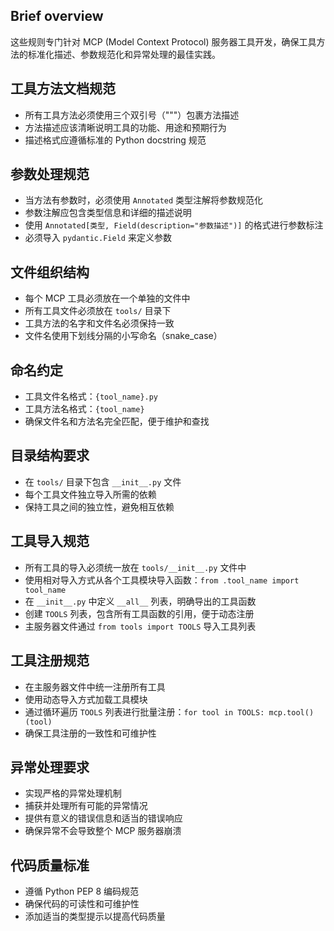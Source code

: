 ## Brief overview
这些规则专门针对 MCP (Model Context Protocol) 服务器工具开发，确保工具方法的标准化描述、参数规范化和异常处理的最佳实践。

## 工具方法文档规范
- 所有工具方法必须使用三个双引号（"""）包裹方法描述
- 方法描述应该清晰说明工具的功能、用途和预期行为
- 描述格式应遵循标准的 Python docstring 规范

## 参数处理规范
- 当方法有参数时，必须使用 `Annotated` 类型注解将参数规范化
- 参数注解应包含类型信息和详细的描述说明
- 使用 `Annotated[类型, Field(description="参数描述")]` 的格式进行参数标注
- 必须导入 `pydantic.Field` 来定义参数

## 文件组织结构
- 每个 MCP 工具必须放在一个单独的文件中
- 所有工具文件必须放在 `tools/` 目录下
- 工具方法的名字和文件名必须保持一致
- 文件名使用下划线分隔的小写命名（snake_case）

## 命名约定
- 工具文件名格式：`{tool_name}.py`
- 工具方法名格式：`{tool_name}`
- 确保文件名和方法名完全匹配，便于维护和查找

## 目录结构要求
- 在 `tools/` 目录下包含 `__init__.py` 文件
- 每个工具文件独立导入所需的依赖
- 保持工具之间的独立性，避免相互依赖

## 工具导入规范
- 所有工具的导入必须统一放在 `tools/__init__.py` 文件中
- 使用相对导入方式从各个工具模块导入函数：`from .tool_name import tool_name`
- 在 `__init__.py` 中定义 `__all__` 列表，明确导出的工具函数
- 创建 `TOOLS` 列表，包含所有工具函数的引用，便于动态注册
- 主服务器文件通过 `from tools import TOOLS` 导入工具列表

## 工具注册规范
- 在主服务器文件中统一注册所有工具
- 使用动态导入方式加载工具模块
- 通过循环遍历 `TOOLS` 列表进行批量注册：`for tool in TOOLS: mcp.tool()(tool)`
- 确保工具注册的一致性和可维护性

## 异常处理要求
- 实现严格的异常处理机制
- 捕获并处理所有可能的异常情况
- 提供有意义的错误信息和适当的错误响应
- 确保异常不会导致整个 MCP 服务器崩溃

## 代码质量标准
- 遵循 Python PEP 8 编码规范
- 确保代码的可读性和可维护性
- 添加适当的类型提示以提高代码质量
